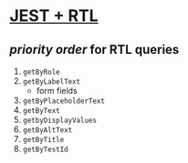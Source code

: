# [JEST + RTL](https://www.youtube.com/playlist?list=PLC3y8-rFHvwirqe1KHFCHJ0RqNuN61SJd)

## *priority order* for RTL queries

1. `getByRole`
2. `getByLabelText`
    - form fields
3. `getByPlaceholderText`
4. `getByText`
5. `getbyDisplayValues`
6. `getByAltText`
7. `getByTitle`
8. `getByTestId`


